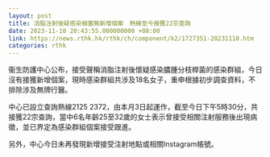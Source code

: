 ```yaml
---
layout: post
title: 消脂注射後疑感染細菌無新增個案　熱線至今接獲22宗查詢
date: 2023-11-10 20:43:55.000000000 +08:00
link: https://news.rthk.hk/rthk/ch/component/k2/1727351-20231110.htm
categories: rthk
---
```


衞生防護中心公布，接受聲稱消脂注射後懷疑感染膿腫分枝桿菌的感染群組，今日沒有接獲新增個案，現時感染群組共涉及18名女子，重申根據初步調查資料，不排除涉及無牌行醫。

中心已設立查詢熱線2125 2372，由本月3日起運作，截至今日下午5時30分，共接獲22宗查詢，當中6名年齡25至32歲的女士表示曾接受相關注射服務後出現病徵，並已界定為感染群組個案接受跟進。

另外，中心今日未再發現新增接受注射地點或相關Instagram帳號。
